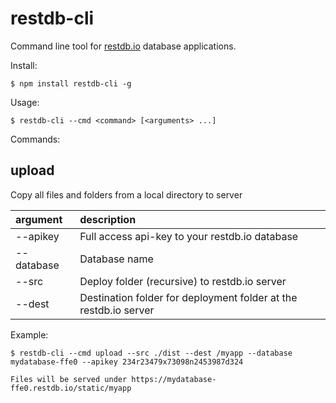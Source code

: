 # restdb-cli

Command line tool for [restdb.io](https://restdb.io) database applications.

Install:
```
$ npm install restdb-cli -g
```

Usage:
```
$ restdb-cli --cmd <command> [<arguments> ...]
```

Commands:

## upload

Copy all files and folders from a local directory to server

| argument | description |
| :-- | :-- |
| --apikey | Full access api-key to your restdb.io database |
| --database | Database name |
| --src | Deploy folder (recursive) to restdb.io server |
| --dest | Destination folder for deployment folder at the restdb.io server |

Example:
  ```
  $ restdb-cli --cmd upload --src ./dist --dest /myapp --database mydatabase-ffe0 --apikey 234r23479x73098n2453987d324

  Files will be served under https://mydatabase-ffe0.restdb.io/static/myapp
  ```
